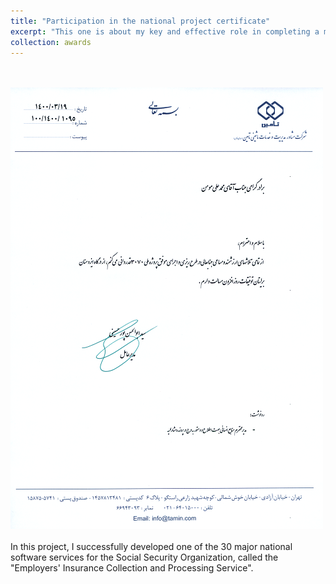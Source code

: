 ```yaml
---
title: "Participation in the national project certificate"
excerpt: "This one is about my key and effective role in completing a major national software project in my country<br/><br/><img src='/images/SSO_1_500x706.png'>"
collection: awards
---
```

<br/><br/><img src='/images/SSO_1_500x706.png'><br/><br/>
In this project, I successfully developed one of the 30 major national software services for the Social Security Organization, called the "Employers' Insurance Collection and Processing Service".
